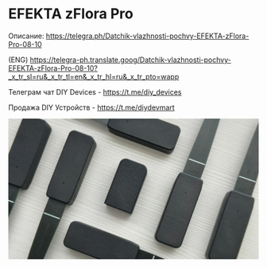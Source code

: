 # EFEKTA zFlora Pro

Описание: https://telegra.ph/Datchik-vlazhnosti-pochvy-EFEKTA-zFlora-Pro-08-10

(ENG) https://telegra-ph.translate.goog/Datchik-vlazhnosti-pochvy-EFEKTA-zFlora-Pro-08-10?_x_tr_sl=ru&_x_tr_tl=en&_x_tr_hl=ru&_x_tr_pto=wapp

Телеграм чат DIY Devices - https://t.me/diy_devices

Продажа DIY Устройств - https://t.me/diydevmart

![EFEKTA zFlora Pro](https://raw.githubusercontent.com/smartboxchannel/EFEKTA-zFlora-Pro/main/Images/527ade492213085b3f40c.png) 
